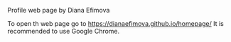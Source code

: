 Profile web page by Diana Efimova

To open th web page go to https://dianaefimova.github.io/homepage/
It is recommended to use Google Chrome.

